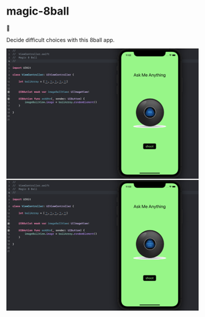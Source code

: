 # magic-8ball
🎱

Decide difficult choices with this 8ball app.

![Image 1](https://github.com/akshaykrishh/magic-8ball/blob/master/Documentation/8ball1.png)
![Image 2](https://github.com/akshaykrishh/magic-8ball/blob/master/Documentation/8ball2.png)
